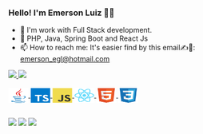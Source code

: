 ### Hello! I'm Emerson Luiz 👋😃


- 🔭 I'm work with Full Stack development.
- 🌱 PHP, Java, Spring Boot and React Js
- 📫 How to reach me: It's easier find by this email✍📩: emerson_egl@hotmail.com

<div>
  <a href="https://github.com/emerge8">
  <img height="180em" src="https://github-readme-stats.vercel.app/api?username=emerge8&show_icons=true&theme=gruvbox&include_all_commits=true&count_private=true"/>
  <img height="180em" src="https://github-readme-stats.vercel.app/api/top-langs/?username=emerge8&layout=compact&langs_count=7&theme=gruvbox"/>
</div>
  
<div style="display: inline_block"><br>
  <img align="center" alt="Emerge-Jv" height="30" width="40" src="https://raw.githubusercontent.com/devicons/devicon/master/icons/java/java-original.svg">
  <img align="center" alt="Emerge-Ts" height="30" width="40" src="https://raw.githubusercontent.com/devicons/devicon/master/icons/typescript/typescript-plain.svg">
  <img align="center" alt="Emerge-Js" height="30" width="40" src="https://raw.githubusercontent.com/devicons/devicon/master/icons/javascript/javascript-original.svg">
  <img align="center" alt="Emerge-React" height="30" width="40" src="https://raw.githubusercontent.com/devicons/devicon/master/icons/react/react-original.svg">
  <img align="center" alt="Emerge-HTML" height="30" width="40" src="https://raw.githubusercontent.com/devicons/devicon/master/icons/html5/html5-original.svg">
  <img align="center" alt="Emerge-CSS" height="30" width="40" src="https://raw.githubusercontent.com/devicons/devicon/master/icons/css3/css3-original.svg">
</div>
  
  ##
  
  <div>
   <a href="https://discord.gg/Emerson_Leg#5004" target="_blank"><img src="https://img.shields.io/badge/Discord-7289DA?style=for-the-badge&logo=discord&logoColor=white" target="_blank"></a> 
    <a href = "mailto:emerson_egl@hotmail.com"><img src="https://img.shields.io/badge/-Outlook-%23333?style=for-the-badge&logo=outlook&logoColor=white" target="_blank"></a>
    <a href="https://www.linkedin.com/in/emerson-luiz-e8t18" target="_blank"><img src="https://img.shields.io/badge/-LinkedIn-%230077B5?style=for-the-badge&logo=linkedin&logoColor=white" target="_blank"></a>
      
  </div>
  
     
 

